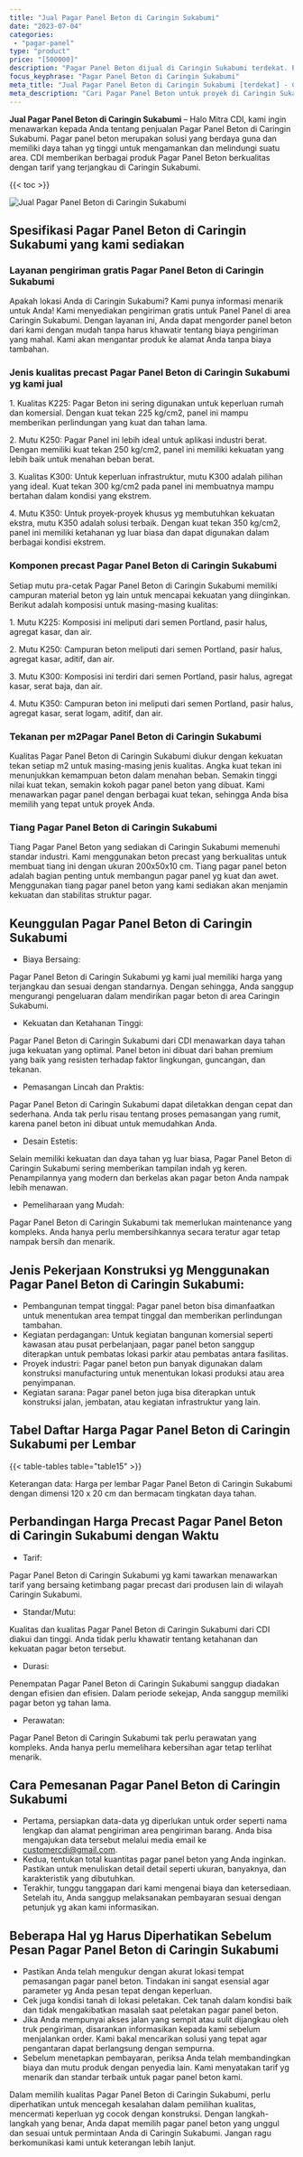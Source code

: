 ```yaml
---
title: "Jual Pagar Panel Beton di Caringin Sukabumi"
date: "2023-07-04"
categories:
 - "pagar-panel"
type: "product"
price: "[500000]"
description: "Pagar Panel Beton dijual di Caringin Sukabumi terdekat. Pagar Panel Beton ini biasanya digunakan dalam project pembangunan sebagai pembatas area yang kokoh dan awet. Silakan kontak kami untuk informasi lebih lanjut."
focus_keyphrase: "Pagar Panel Beton di Caringin Sukabumi"
meta_title: "Jual Pagar Panel Beton di Caringin Sukabumi [terdekat] - CDI"
meta_description: "Cari Pagar Panel Beton untuk proyek di Caringin Sukabumi? Kami menawarkan Pagar Panel Beton yang berkualitas untuk pagar lahan. Dapatkan penawaran terbaik sekarang."
---
```


**Jual Pagar Panel Beton di Caringin Sukabumi** – Halo Mitra CDI, kami ingin menawarkan kepada Anda tentang penjualan Pagar Panel Beton di Caringin Sukabumi. Pagar panel beton merupakan solusi yang berdaya guna dan memiliki daya tahan yg tinggi untuk mengamankan dan melindungi suatu area. CDI memberikan berbagai produk Pagar Panel Beton berkualitas dengan tarif yang terjangkau di Caringin Sukabumi.

{{< toc >}}

![Jual Pagar Panel Beton di Caringin Sukabumi](/images/pagar-panel/pagar-panel-22.jpg)

## Spesifikasi Pagar Panel Beton di Caringin Sukabumi yang kami sediakan

### Layanan pengiriman gratis Pagar Panel Beton di Caringin Sukabumi

Apakah lokasi Anda di Caringin Sukabumi? Kami punya informasi menarik untuk Anda! Kami menyediakan pengiriman gratis untuk Panel Panel di area Caringin Sukabumi. Dengan layanan ini, Anda dapat mengorder panel beton dari kami dengan mudah tanpa harus khawatir tentang biaya pengiriman yang mahal. Kami akan mengantar produk ke alamat Anda tanpa biaya tambahan.

### Jenis kualitas precast Pagar Panel Beton di Caringin Sukabumi yg kami jual

1\. Kualitas K225: Pagar Beton ini sering digunakan untuk keperluan rumah dan komersial. Dengan kuat tekan 225 kg/cm2, panel ini mampu memberikan perlindungan yang kuat dan tahan lama.  

2\. Mutu K250: Pagar Panel ini lebih ideal untuk aplikasi industri berat. Dengan memiliki kuat tekan 250 kg/cm2, panel ini memiliki kekuatan yang lebih baik untuk menahan beban berat.  

3\. Kualitas K300: Untuk keperluan infrastruktur, mutu K300 adalah pilihan yang ideal. Kuat tekan 300 kg/cm2 pada panel ini membuatnya mampu bertahan dalam kondisi yang ekstrem.  

4\. Mutu K350: Untuk proyek-proyek khusus yg membutuhkan kekuatan ekstra, mutu K350 adalah solusi terbaik. Dengan kuat tekan 350 kg/cm2, panel ini memiliki ketahanan yg luar biasa dan dapat digunakan dalam berbagai kondisi ekstrem.

### Komponen precast Pagar Panel Beton di Caringin Sukabumi

Setiap mutu pra-cetak Pagar Panel Beton di Caringin Sukabumi memiliki campuran material beton yg lain untuk mencapai kekuatan yang diinginkan. Berikut adalah komposisi untuk masing-masing kualitas:

1\. Mutu K225: Komposisi ini meliputi dari semen Portland, pasir halus, agregat kasar, dan air.

2\. Mutu K250: Campuran beton meliputi dari semen Portland, pasir halus, agregat kasar, aditif, dan air.

3\. Mutu K300: Komposisi ini terdiri dari semen Portland, pasir halus, agregat kasar, serat baja, dan air.

4\. Mutu K350: Campuran beton ini meliputi dari semen Portland, pasir halus, agregat kasar, serat logam, aditif, dan air.

### Tekanan per m2Pagar Panel Beton di Caringin Sukabumi

Kualitas Pagar Panel Beton di Caringin Sukabumi diukur dengan kekuatan tekan setiap m2 untuk masing-masing jenis kualitas. Angka kuat tekan ini menunjukkan kemampuan beton dalam menahan beban. Semakin tinggi nilai kuat tekan, semakin kokoh pagar panel beton yang dibuat. Kami menawarkan pagar panel dengan berbagai kuat tekan, sehingga Anda bisa memilih yang tepat untuk proyek Anda.

### Tiang Pagar Panel Beton di Caringin Sukabumi

Tiang Pagar Panel Beton yang sediakan di Caringin Sukabumi memenuhi standar industri. Kami menggunakan beton precast yang berkualitas untuk membuat tiang ini dengan ukuran 200x50x10 cm. Tiang pagar panel beton adalah bagian penting untuk membangun pagar panel yg kuat dan awet. Menggunakan tiang pagar panel beton yang kami sediakan akan menjamin kekuatan dan stabilitas struktur pagar.

## Keunggulan Pagar Panel Beton di Caringin Sukabumi

*   Biaya Bersaing:

Pagar Panel Beton di Caringin Sukabumi yg kami jual memiliki harga yang terjangkau dan sesuai dengan standarnya. Dengan sehingga, Anda sanggup mengurangi pengeluaran dalam mendirikan pagar beton di area Caringin Sukabumi.
*   Kekuatan dan Ketahanan Tinggi:

Pagar Panel Beton di Caringin Sukabumi dari CDI menawarkan daya tahan juga kekuatan yang optimal. Panel beton ini dibuat dari bahan premium yang baik yang resisten terhadap faktor lingkungan, guncangan, dan tekanan.
*   Pemasangan Lincah dan Praktis:

Pagar Panel Beton di Caringin Sukabumi dapat diletakkan dengan cepat dan sederhana. Anda tak perlu risau tentang proses pemasangan yang rumit, karena panel beton ini dibuat untuk memudahkan Anda.
*   Desain Estetis:

Selain memiliki kekuatan dan daya tahan yg luar biasa, Pagar Panel Beton di Caringin Sukabumi sering memberikan tampilan indah yg keren. Penampilannya yang modern dan berkelas akan pagar beton Anda nampak lebih menawan.
*   Pemeliharaan yang Mudah:

Pagar Panel Beton di Caringin Sukabumi tak memerlukan maintenance yang kompleks. Anda hanya perlu membersihkannya secara teratur agar tetap nampak bersih dan menarik.

## Jenis Pekerjaan Konstruksi yg Menggunakan Pagar Panel Beton di Caringin Sukabumi:

*   Pembangunan tempat tinggal: Pagar panel beton bisa dimanfaatkan untuk menentukan area tempat tinggal dan memberikan perlindungan tambahan.
*   Kegiatan perdagangan: Untuk kegiatan bangunan komersial seperti kawasan atau pusat perbelanjaan, pagar panel beton sanggup diterapkan untuk pembatas lokasi parkir atau pembatas antara fasilitas.
*   Proyek industri: Pagar panel beton pun banyak digunakan dalam konstruksi manufacturing untuk menentukan lokasi produksi atau area penyimpanan.
*   Kegiatan sarana: Pagar panel beton juga bisa diterapkan untuk konstruksi jalan, jembatan, atau kegiatan infrastruktur yang lain.

## Tabel Daftar Harga Pagar Panel Beton di Caringin Sukabumi per Lembar

{{< table-tables table="table15" >}}

Keterangan data: Harga per lembar Pagar Panel Beton di Caringin Sukabumi dengan dimensi 120 x 20 cm dan bermacam tingkatan daya tahan.

## Perbandingan Harga Precast Pagar Panel Beton di Caringin Sukabumi dengan Waktu

*   Tarif:

Pagar Panel Beton di Caringin Sukabumi yg kami tawarkan menawarkan tarif yang bersaing ketimbang pagar precast dari produsen lain di wilayah Caringin Sukabumi.
*   Standar/Mutu:

Kualitas dan kualitas Pagar Panel Beton di Caringin Sukabumi dari CDI diakui dan tinggi. Anda tidak perlu khawatir tentang ketahanan dan kekuatan pagar beton tersebut.
*   Durasi:

Penempatan Pagar Panel Beton di Caringin Sukabumi sanggup diadakan dengan efisien dan efisien. Dalam periode sekejap, Anda sanggup memiliki pagar beton yg tahan lama.
*   Perawatan:

Pagar Panel Beton di Caringin Sukabumi tak perlu perawatan yang kompleks. Anda hanya perlu memelihara kebersihan agar tetap terlihat menarik.

## Cara Pemesanan Pagar Panel Beton di Caringin Sukabumi

*   Pertama, persiapkan data-data yg diperlukan untuk order seperti nama lengkap dan alamat pengiriman area pengiriman barang. Anda bisa mengajukan data tersebut melalui media email ke customercdi@gmail.com.
*   Kedua, tentukan total kuantitas pagar panel beton yang Anda inginkan. Pastikan untuk menuliskan detail detail seperti ukuran, banyaknya, dan karakteristik yang dibutuhkan.
*   Terakhir, tunggu tanggapan dari kami mengenai biaya dan ketersediaan. Setelah itu, Anda sanggup melaksanakan pembayaran sesuai dengan petunjuk yg akan kami informasikan.

## Beberapa Hal yg Harus Diperhatikan Sebelum Pesan Pagar Panel Beton di Caringin Sukabumi

*   Pastikan Anda telah mengukur dengan akurat lokasi tempat pemasangan pagar panel beton. Tindakan ini sangat esensial agar parameter yg Anda pesan tepat dengan keperluan.
*   Cek juga kondisi tanah di lokasi peletakan. Cek tanah dalam kondisi baik dan tidak mengakibatkan masalah saat peletakan pagar panel beton.
*   Jika Anda mempunyai akses jalan yang sempit atau sulit dijangkau oleh truk pengiriman, disarankan informasikan kepada kami sebelum menjalankan order. Kami bakal mencarikan solusi yang tepat agar pengantaran dapat berlangsung dengan sempurna.
*   Sebelum menetapkan pembayaran, periksa Anda telah membandingkan biaya dan mutu produk dengan penyedia lain. Kami menyatakan tarif yg menarik dan standar terbaik untuk pagar panel beton kami.

Dalam memilih kualitas Pagar Panel Beton di Caringin Sukabumi, perlu diperhatikan untuk mencegah kesalahan dalam pemilihan kualitas, mencermati keperluan yg cocok dengan konstruksi. Dengan langkah-langkah yang benar, Anda dapat memilih pagar panel beton yang unggul dan sesuai untuk permintaan Anda di Caringin Sukabumi. Jangan ragu berkomunikasi kami untuk keterangan lebih lanjut.